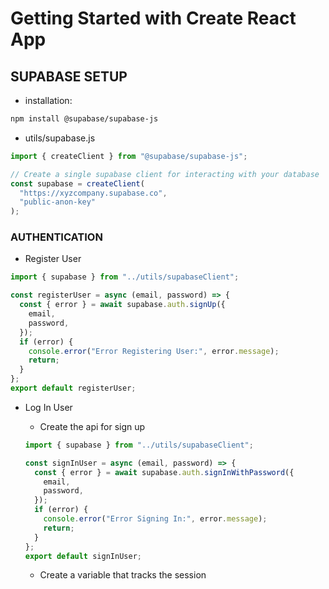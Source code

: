 # Getting Started with Create React App

## SUPABASE SETUP

- installation:

```bash
npm install @supabase/supabase-js
```

- utils/supabase.js

```js
import { createClient } from "@supabase/supabase-js";

// Create a single supabase client for interacting with your database
const supabase = createClient(
  "https://xyzcompany.supabase.co",
  "public-anon-key"
);
```

### AUTHENTICATION

- Register User

```js
import { supabase } from "../utils/supabaseClient";

const registerUser = async (email, password) => {
  const { error } = await supabase.auth.signUp({
    email,
    password,
  });
  if (error) {
    console.error("Error Registering User:", error.message);
    return;
  }
};
export default registerUser;
```

- Log In User

  - Create the api for sign up

  ```js
  import { supabase } from "../utils/supabaseClient";

  const signInUser = async (email, password) => {
    const { error } = await supabase.auth.signInWithPassword({
      email,
      password,
    });
    if (error) {
      console.error("Error Signing In:", error.message);
      return;
    }
  };
  export default signInUser;
  ```

  - Create a variable that tracks the session
